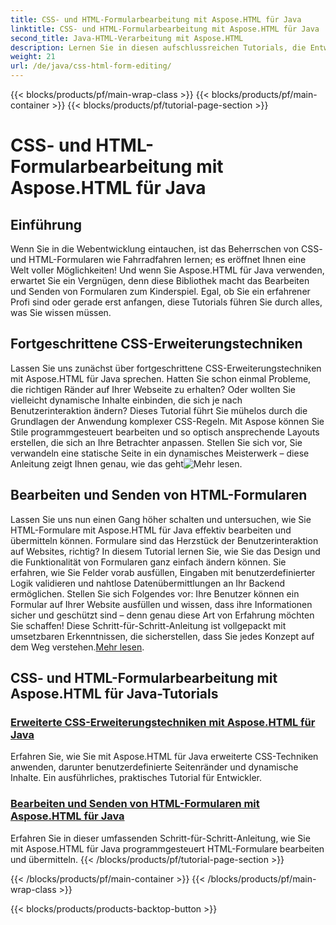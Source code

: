 ```yaml
---
title: CSS- und HTML-Formularbearbeitung mit Aspose.HTML für Java
linktitle: CSS- und HTML-Formularbearbeitung mit Aspose.HTML für Java
second_title: Java-HTML-Verarbeitung mit Aspose.HTML
description: Lernen Sie in diesen aufschlussreichen Tutorials, die Entwicklern fortgeschrittene Fähigkeiten vermitteln, schnell, CSS- und HTML-Formulare mit Aspose.HTML für Java zu bearbeiten.
weight: 21
url: /de/java/css-html-form-editing/
---
```


{{< blocks/products/pf/main-wrap-class >}}
{{< blocks/products/pf/main-container >}}
{{< blocks/products/pf/tutorial-page-section >}}

# CSS- und HTML-Formularbearbeitung mit Aspose.HTML für Java

## Einführung

Wenn Sie in die Webentwicklung eintauchen, ist das Beherrschen von CSS- und HTML-Formularen wie Fahrradfahren lernen; es eröffnet Ihnen eine Welt voller Möglichkeiten! Und wenn Sie Aspose.HTML für Java verwenden, erwartet Sie ein Vergnügen, denn diese Bibliothek macht das Bearbeiten und Senden von Formularen zum Kinderspiel. Egal, ob Sie ein erfahrener Profi sind oder gerade erst anfangen, diese Tutorials führen Sie durch alles, was Sie wissen müssen.

## Fortgeschrittene CSS-Erweiterungstechniken

Lassen Sie uns zunächst über fortgeschrittene CSS-Erweiterungstechniken mit Aspose.HTML für Java sprechen. Hatten Sie schon einmal Probleme, die richtigen Ränder auf Ihrer Webseite zu erhalten? Oder wollten Sie vielleicht dynamische Inhalte einbinden, die sich je nach Benutzerinteraktion ändern? Dieses Tutorial führt Sie mühelos durch die Grundlagen der Anwendung komplexer CSS-Regeln. Mit Aspose können Sie Stile programmgesteuert bearbeiten und so optisch ansprechende Layouts erstellen, die sich an Ihre Betrachter anpassen. Stellen Sie sich vor, Sie verwandeln eine statische Seite in ein dynamisches Meisterwerk – diese Anleitung zeigt Ihnen genau, wie das geht![Mehr lesen](./advanced-css-extension/).

## Bearbeiten und Senden von HTML-Formularen

Lassen Sie uns nun einen Gang höher schalten und untersuchen, wie Sie HTML-Formulare mit Aspose.HTML für Java effektiv bearbeiten und übermitteln können. Formulare sind das Herzstück der Benutzerinteraktion auf Websites, richtig? In diesem Tutorial lernen Sie, wie Sie das Design und die Funktionalität von Formularen ganz einfach ändern können. Sie erfahren, wie Sie Felder vorab ausfüllen, Eingaben mit benutzerdefinierter Logik validieren und nahtlose Datenübermittlungen an Ihr Backend ermöglichen. Stellen Sie sich Folgendes vor: Ihre Benutzer können ein Formular auf Ihrer Website ausfüllen und wissen, dass ihre Informationen sicher und geschützt sind – denn genau diese Art von Erfahrung möchten Sie schaffen! Diese Schritt-für-Schritt-Anleitung ist vollgepackt mit umsetzbaren Erkenntnissen, die sicherstellen, dass Sie jedes Konzept auf dem Weg verstehen.[Mehr lesen](./html-form-editing/). 

## CSS- und HTML-Formularbearbeitung mit Aspose.HTML für Java-Tutorials
### [Erweiterte CSS-Erweiterungstechniken mit Aspose.HTML für Java](./advanced-css-extension/)
Erfahren Sie, wie Sie mit Aspose.HTML für Java erweiterte CSS-Techniken anwenden, darunter benutzerdefinierte Seitenränder und dynamische Inhalte. Ein ausführliches, praktisches Tutorial für Entwickler.
### [Bearbeiten und Senden von HTML-Formularen mit Aspose.HTML für Java](./html-form-editing/)
Erfahren Sie in dieser umfassenden Schritt-für-Schritt-Anleitung, wie Sie mit Aspose.HTML für Java programmgesteuert HTML-Formulare bearbeiten und übermitteln.
{{< /blocks/products/pf/tutorial-page-section >}}

{{< /blocks/products/pf/main-container >}}
{{< /blocks/products/pf/main-wrap-class >}}

{{< blocks/products/products-backtop-button >}}
